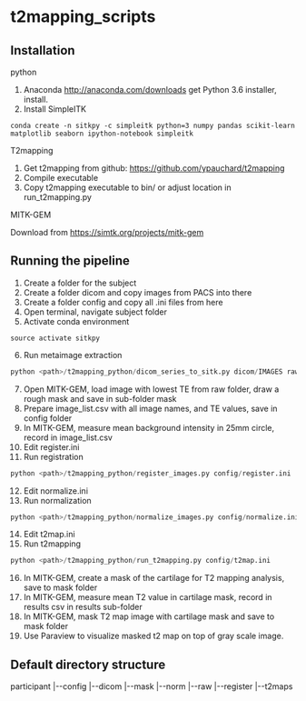 # t2mapping_scripts
## Installation
python

1. Anaconda http://anaconda.com/downloads get Python 3.6 installer, install.
2. Install SimpleITK
```
conda create -n sitkpy -c simpleitk python=3 numpy pandas scikit-learn matplotlib seaborn ipython-notebook simpleitk
```

T2mapping

1. Get t2mapping from github: https://github.com/ypauchard/t2mapping
2. Compile executable
3. Copy t2mapping executable to bin/ or adjust location in run_t2mapping.py

MITK-GEM

Download from https://simtk.org/projects/mitk-gem

## Running the pipeline
1. Create a folder for the subject
2. Create a folder dicom and copy images from PACS into there
3. Create a folder config and copy all .ini files from here
4. Open terminal, navigate subject folder
5. Activate conda environment
```
source activate sitkpy
```
6. Run metaimage extraction
```python
python <path>/t2mapping_python/dicom_series_to_sitk.py dicom/IMAGES raw/
```
7. Open MITK-GEM, load image with lowest TE from raw folder, draw a rough mask and save in sub-folder mask
8. Prepare image_list.csv with all image names, and TE values, save in config folder
9. In MITK-GEM, measure mean background intensity in 25mm circle, record in image_list.csv
10. Edit register.ini
11. Run registration
```python
python <path>/t2mapping_python/register_images.py config/register.ini
```
12. Edit normalize.ini
13. Run normalization
```python
python <path>/t2mapping_python/normalize_images.py config/normalize.ini
```
14. Edit t2map.ini
15. Run t2mapping
```python
python <path>/t2mapping_python/run_t2mapping.py config/t2map.ini
```
16. In MITK-GEM, create a mask of the cartilage for T2 mapping analysis, save to mask folder
17. In MITK-GEM, measure mean T2 value in cartilage mask, record in results csv in results sub-folder
18. In MITK-GEM, mask T2 map image with cartilage mask and save to mask folder
19. Use Paraview to visualize masked t2 map on top of gray scale image.

## Default directory structure
participant
  |--config
  |--dicom
  |--mask
  |--norm
  |--raw
  |--register
  |--t2maps
